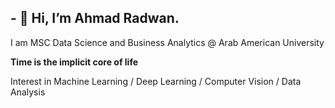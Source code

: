 <h2>- 👋 Hi, I’m Ahmad Radwan. </h2>


I am MSC Data Science and Business Analytics @ Arab American University 


<b> Time is the implicit core of life </b>


Interest in  Machine Learning / Deep Learning / Computer Vision / Data Analysis 
